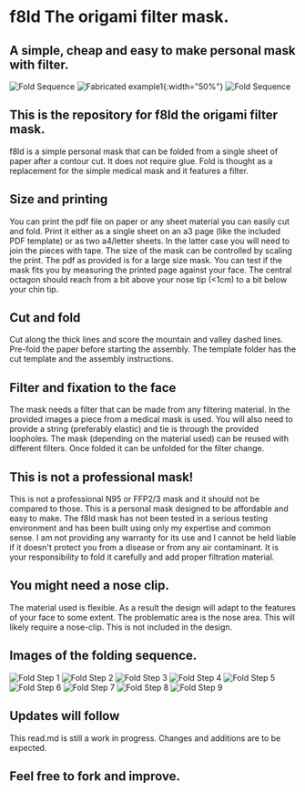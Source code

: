# f8ld The origami filter mask. 
## A simple, cheap and easy to make personal mask with filter. 

![Fold Sequence](./fold.gif)
![Fabricated example1](./wearImages/wr1.jpg){:width="50%"}
![Fold Sequence](./wearImages/face0900.png)
## This is the repository for f8ld the origami filter mask.
f8ld is a simple personal mask that can be folded from a single sheet of paper after a contour cut. It does not require glue. Fold is thought as a replacement for the simple medical mask and it features a filter. 
## Size and printing
You can print the pdf file on paper or any sheet material you can easily cut and fold. Print it either as a single sheet on an a3 page (like the included PDF template) or as two a4/letter sheets. In the latter case you will need to join the pieces with tape. 
The size of the mask can be controlled by scaling the print. The pdf as provided is for a large size mask. You can test if the mask fits you by measuring the printed page against your face. The central octagon should reach from a bit above your nose tip (<1cm) to a bit below your chin tip.  
## Cut and fold
Cut along the thick lines and score the mountain and valley dashed lines. Pre-fold the paper before starting the assembly. 
The template folder has the cut template and the assembly instructions.
## Filter and fixation to the face
The mask needs a filter that can be made from any filtering material. In the provided images a piece from a medical mask is used.
You will also need to provide a string (preferably elastic) and tie is through the provided loopholes.
The mask (depending on the material used) can be reused with different filters. Once folded it can be unfolded for the filter change.
## This is not a professional mask!
This is not a professional N95 or FFP2/3 mask and it should not be compared to those. This is a personal mask designed to be affordable and easy to make. The f8ld mask has not been tested in a serious testing environment and has been built using only my expertise and common sense. I am not providing any warranty for its use and I cannot be held liable if it doesn't protect you from a disease or from any air contaminant. It is your responsibility to fold it carefully and add proper filtration material. 
## You might need a nose clip.
The material used is flexible. As a result the design will adapt to the features of your face to some extent. The problematic area is the nose area. This will likely require a nose-clip. This is not included in the design. 
## Images of the folding sequence.
![Fold Step 1](./foldSequencePhotos/001.jpg)
![Fold Step 2](./foldSequencePhotos/002.jpg)
![Fold Step 3](./foldSequencePhotos/003.jpg)
![Fold Step 4](./foldSequencePhotos/004.jpg)
![Fold Step 5](./foldSequencePhotos/005.jpg)
![Fold Step 6](./foldSequencePhotos/006.jpg)
![Fold Step 7](./foldSequencePhotos/007.jpg)
![Fold Step 8](./foldSequencePhotos/008.jpg)
![Fold Step 9](./foldSequencePhotos/009.jpg)
## Updates will follow 
This read.md is still a work in progress. Changes and additions are to be expected. 
## Feel free to fork and improve.

